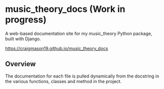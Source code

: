 # music_theory_docs (Work in progress)
A web-based documentation site for my music_theory Python package, built with Django.

https://craigmason19.github.io/music_theory_docs

## Overview
The documentation for each file is pulled dynamically from the docstring in the various functions, classes and method in the project.